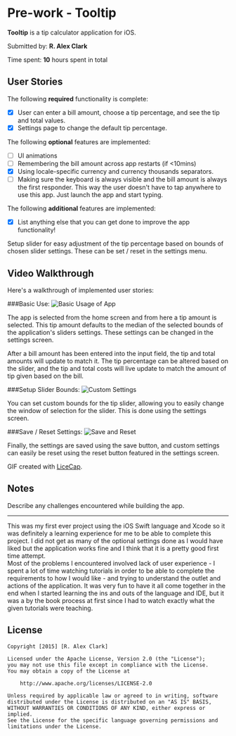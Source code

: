 # Pre-work - Tooltip

**Tooltip** is a tip calculator application for iOS.

Submitted by: **R. Alex Clark**

Time spent: **10** hours spent in total

## User Stories

The following **required** functionality is complete:

* [x] User can enter a bill amount, choose a tip percentage, and see the tip and total values.
* [x] Settings page to change the default tip percentage.

The following **optional** features are implemented:
* [ ] UI animations
* [ ] Remembering the bill amount across app restarts (if <10mins)
* [x] Using locale-specific currency and currency thousands separators.
* [ ] Making sure the keyboard is always visible and the bill amount is always the first responder. This way the user doesn't have to tap anywhere to use this app. Just launch the app and start typing.

The following **additional** features are implemented:

- [x] List anything else that you can get done to improve the app functionality!

Setup slider for easy adjustment of the tip percentage based on bounds of chosen slider settings. These can be set / reset in the settings menu.

## Video Walkthrough 

Here's a walkthrough of implemented user stories:

###Basic Use:
![Basic Usage of App](https://cloud.githubusercontent.com/assets/6467543/12069473/b7044980-aff7-11e5-8a60-f58834ac9bc3.gif)

The app is selected from the home screen and from here a tip amount is selected. This tip amount defaults to the median of the selected bounds of the application's sliders settings. These settings can be changed in the settings screen.

After a bill amount has been entered into the input field, the tip and total amounts will update to match it. The tip percentage can be altered based on the slider, and the tip and total costs will live update to match the amount of tip given based on the bill.

###Setup Slider Bounds:
![Custom Settings](https://cloud.githubusercontent.com/assets/6467543/12069475/bb39064e-aff7-11e5-877c-f20dabe7fe6a.gif)

You can set custom bounds for the tip slider, allowing you to easily change the window of selection for the slider. This is done using the settings screen.

###Save / Reset Settings:
![Save and Reset](https://cloud.githubusercontent.com/assets/6467543/12069477/bef583d4-aff7-11e5-86be-c13e9de8d453.gif)

Finally, the settings are saved using the save button, and custom settings can easily be reset using the reset button featured in the settings screen.

GIF created with [LiceCap](http://www.cockos.com/licecap/).

## Notes

Describe any challenges encountered while building the app.
* * *
This was my first ever project using the iOS Swift language and Xcode so it was definitely a learning experience for me to be able to complete this project. I did not get as many of the optional settings done as I would have liked but the application works fine and I think that it is a pretty good first time attempt.   
Most of the problems I encountered involved lack of user experience - I spent a lot of time watching tutorials in order to be able to complete the requirements to how I would like - and trying to understand the outlet and actions of the application. It was very fun to have it all come together in the end when I started learning the ins and outs of the language and IDE, but it was a by the book process at first since I had to watch exactly what the given tutorials were teaching.

## License

    Copyright [2015] [R. Alex Clark]

    Licensed under the Apache License, Version 2.0 (the "License");
    you may not use this file except in compliance with the License.
    You may obtain a copy of the License at

        http://www.apache.org/licenses/LICENSE-2.0

    Unless required by applicable law or agreed to in writing, software
    distributed under the License is distributed on an "AS IS" BASIS,
    WITHOUT WARRANTIES OR CONDITIONS OF ANY KIND, either express or implied.
    See the License for the specific language governing permissions and
    limitations under the License.
